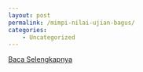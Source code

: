 ```yaml
---
layout: post
permalink: /mimpi-nilai-ujian-bagus/
categories:
    - Uncategorized
---
```


[Baca Selengkapnya](/02)
